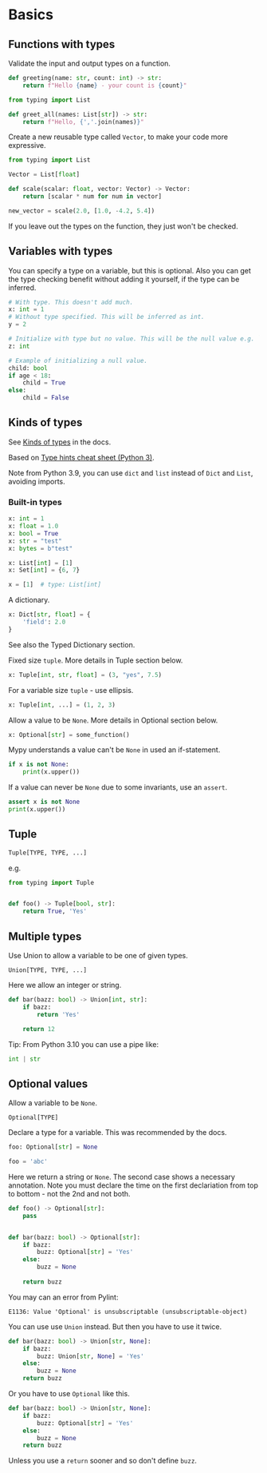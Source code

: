# Basics


## Functions with types

Validate the input and output types on a function.

```python
def greeting(name: str, count: int) -> str:
    return f"Hello {name} - your count is {count}"
```

```python
from typing import List

def greet_all(names: List[str]) -> str:
    return f"Hello, {','.join(names)}"
```

Create a new reusable type called `Vector`, to make your code more expressive.

```python
from typing import List

Vector = List[float]

def scale(scalar: float, vector: Vector) -> Vector:
    return [scalar * num for num in vector]

new_vector = scale(2.0, [1.0, -4.2, 5.4])
```

If you leave out the types on the function, they just won't be checked.


## Variables with types

You can specify a type on a variable, but this is optional. Also you can get the type checking benefit without adding it yourself, if the type can be inferred.

```python
# With type. This doesn't add much.
x: int = 1
# Without type specified. This will be inferred as int.
y = 2

# Initialize with type but no value. This will be the null value e.g. `0`.
z: int

# Example of initializing a null value.
child: bool
if age < 18:
    child = True
else:
    child = False
```


## Kinds of types

See [Kinds of types](https://mypy.readthedocs.io/en/latest/kinds_of_types.html) in the docs.

Based on [Type hints cheat sheet (Python 3)](https://mypy.readthedocs.io/en/stable/cheat_sheet_py3.html).

Note from Python 3.9, you can use `dict` and `list` instead of `Dict` and `List`, avoiding imports.

### Built-in types

```python
x: int = 1
x: float = 1.0
x: bool = True
x: str = "test"
x: bytes = b"test"
```

```python
x: List[int] = [1]
x: Set[int] = {6, 7}

x = [1]  # type: List[int]
```

A dictionary.

```python
x: Dict[str, float] = {
    'field': 2.0
}
```

See also the Typed Dictionary section.

Fixed size `tuple`. More details in Tuple section below.

```python
x: Tuple[int, str, float] = (3, "yes", 7.5)
```

For a variable size `tuple` - use ellipsis.

```python
x: Tuple[int, ...] = (1, 2, 3)
```

Allow a value to be `None`. More details in Optional section below.

```python
x: Optional[str] = some_function()
```

Mypy understands a value can't be `None` in used an if-statement.

```python
if x is not None:
    print(x.upper())
```

If a value can never be `None` due to some invariants, use an `assert`.

```python
assert x is not None
print(x.upper())
```


## Tuple

```python
Tuple[TYPE, TYPE, ...]
```

e.g.

```python
from typing import Tuple


def foo() -> Tuple[bool, str]:
    return True, 'Yes'
```


## Multiple types 

Use Union to allow a variable to be one of given types.

```
Union[TYPE, TYPE, ...]
```

Here we allow an integer or string.

```python
def bar(bazz: bool) -> Union[int, str]:
    if bazz:
        return 'Yes'

    return 12
```

Tip: From Python 3.10 you can use a pipe like:

```python
int | str
```


## Optional values

Allow a variable to be `None`.

```
Optional[TYPE]
```

Declare a type for a variable. This was recommended by the docs.

```python
foo: Optional[str] = None

foo = 'abc'
```

Here we return a string or `None`. The second case shows a necessary annotation. Note you must declare the time on the first declariation from top to bottom - not the 2nd and not both.

```python
def foo() -> Optional[str]:
    pass


def bar(bazz: bool) -> Optional[str]:
    if bazz:
        buzz: Optional[str] = 'Yes'
    else:
        buzz = None
    
    return buzz
```

You may can an error from Pylint:

```
E1136: Value 'Optional' is unsubscriptable (unsubscriptable-object)
```

You can use use `Union` instead. But then you have to use it twice.

```python
def bar(bazz: bool) -> Union[str, None]:
    if bazz:
        buzz: Union[str, None] = 'Yes'
    else:
        buzz = None
    return buzz
```

Or you have to use `Optional` like this.

```python
def bar(bazz: bool) -> Union[str, None]:
    if bazz:
        buzz: Optional[str] = 'Yes'
    else:
        buzz = None
    return buzz
```

Unless you use a `return` sooner and so don't define `buzz`.
 
